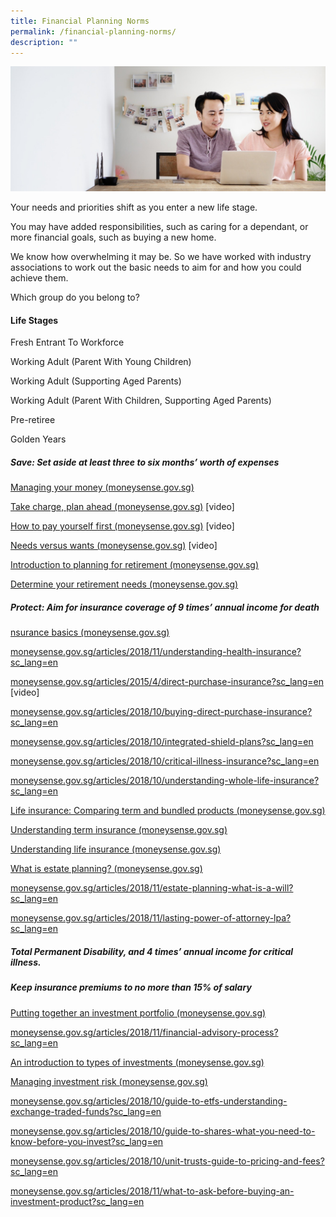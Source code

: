```yaml
---
title: Financial Planning Norms
permalink: /financial-planning-norms/
description: ""
---
```

![Are Your Planning Your Finances](/images/Are%20You%20Planning%20Your%20Finances/planning%20your%20finances.jfif)

Your needs and priorities shift as you enter a new life stage. 

You may have added responsibilities, such as caring for a dependant, or more financial goals, such as buying a new home. 

We know how overwhelming it may be. So we have worked with industry associations to work out the basic needs to aim for and how you could achieve them. 

Which group do you belong to?

#### Life Stages

Fresh Entrant To Workforce

Working Adult (Parent With Young Children)

Working Adult (Supporting Aged Parents)

Working Adult (Parent With Children, Supporting Aged Parents)

Pre-retiree

Golden Years

#####  Save: Set aside at least three to six months’ worth of expenses

[Managing your money (moneysense.gov.sg)](https://www.moneysense.gov.sg/articles/2018/11/managing-your-money)

[Take charge, plan ahead (moneysense.gov.sg)](https://www.moneysense.gov.sg/articles/2014/8/take-charge-plan-ahead) \[video\]

[How to pay yourself first (moneysense.gov.sg)](https://www.moneysense.gov.sg/articles/2013/10/how-to-pay-yourself-first) \[video\]

[Needs versus wants (moneysense.gov.sg)](https://www.moneysense.gov.sg/articles/2013/10/needs-versus-wants) \[video\]

[Introduction to planning for retirement (moneysense.gov.sg)](https://www.moneysense.gov.sg/articles/2018/10/introduction-to-retirement-planning)

[Determine your retirement needs (moneysense.gov.sg)](https://www.moneysense.gov.sg/articles/2018/10/determine-your-retirement-needs)


##### Protect: Aim for insurance coverage of 9 times’ annual income for death

[nsurance basics (moneysense.gov.sg)](https://www.moneysense.gov.sg/articles/2018/11/insurance-basics)

[moneysense.gov.sg/articles/2018/11/understanding-health-insurance?sc\_lang=en](https://www.moneysense.gov.sg/articles/2018/11/understanding-health-insurance?sc_lang=en)

[moneysense.gov.sg/articles/2015/4/direct-purchase-insurance?sc\_lang=en](https://www.moneysense.gov.sg/articles/2015/4/direct-purchase-insurance?sc_lang=en) \[video\]

[moneysense.gov.sg/articles/2018/10/buying-direct-purchase-insurance?sc\_lang=en](https://www.moneysense.gov.sg/articles/2018/10/buying-direct-purchase-insurance?sc_lang=en)

[moneysense.gov.sg/articles/2018/10/integrated-shield-plans?sc\_lang=en](https://www.moneysense.gov.sg/articles/2018/10/integrated-shield-plans?sc_lang=en)

[moneysense.gov.sg/articles/2018/10/critical-illness-insurance?sc\_lang=en](https://www.moneysense.gov.sg/articles/2018/10/critical-illness-insurance?sc_lang=en)

[moneysense.gov.sg/articles/2018/10/understanding-whole-life-insurance?sc\_lang=en](https://www.moneysense.gov.sg/articles/2018/10/understanding-whole-life-insurance?sc_lang=en)

[Life insurance: Comparing term and bundled products (moneysense.gov.sg)](https://www.moneysense.gov.sg/articles/2018/10/life-insurance-comparing-term-and-bundled-products)

[Understanding term insurance (moneysense.gov.sg)](https://www.moneysense.gov.sg/articles/2018/11/understanding-term-insurance)

[Understanding life insurance (moneysense.gov.sg)](https://www.moneysense.gov.sg/articles/2018/11/understanding-life-insurance)

[What is estate planning? (moneysense.gov.sg)](https://www.moneysense.gov.sg/articles/2018/10/what-is-estate-planning)

[moneysense.gov.sg/articles/2018/11/estate-planning-what-is-a-will?sc\_lang=en](https://www.moneysense.gov.sg/articles/2018/11/estate-planning-what-is-a-will?sc_lang=en)

[moneysense.gov.sg/articles/2018/11/lasting-power-of-attorney-lpa?sc\_lang=en](https://www.moneysense.gov.sg/articles/2018/11/lasting-power-of-attorney-lpa?sc_lang=en)


##### Total Permanent Disability, and 4 times’ annual income for critical illness. 


##### Keep insurance premiums to no more than 15% of salary

[Putting together an investment portfolio​ (moneysense.gov.sg)](https://www.moneysense.gov.sg/articles/2018/11/putting-together-an-investment-portfolio)

[moneysense.gov.sg/articles/2018/11/financial-advisory-process?sc\_lang=en](https://www.moneysense.gov.sg/articles/2018/11/financial-advisory-process?sc_lang=en)

[An introduction to types of investment​s (moneysense.gov.sg)](https://www.moneysense.gov.sg/articles/2018/10/an-introduction-to-types-of-investments)

[Managing investment risk (moneysense.gov.sg)](https://www.moneysense.gov.sg/articles/2018/10/managing-investment-risk)

[moneysense.gov.sg/articles/2018/10/guide-to-etfs-understanding-exchange-traded-funds?sc\_lang=en](https://www.moneysense.gov.sg/articles/2018/10/guide-to-etfs-understanding-exchange-traded-funds?sc_lang=en)

[moneysense.gov.sg/articles/2018/10/guide-to-shares-what-you-need-to-know-before-you-invest?sc\_lang=en](https://www.moneysense.gov.sg/articles/2018/10/guide-to-shares-what-you-need-to-know-before-you-invest?sc_lang=en)

[moneysense.gov.sg/articles/2018/10/unit-trusts-guide-to-pricing-and-fees?sc\_lang=en](https://www.moneysense.gov.sg/articles/2018/10/unit-trusts-guide-to-pricing-and-fees?sc_lang=en)

[moneysense.gov.sg/articles/2018/11/what-to-ask-before-buying-an-investment-product?sc\_lang=en](https://www.moneysense.gov.sg/articles/2018/11/what-to-ask-before-buying-an-investment-product?sc_lang=en)